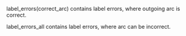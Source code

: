 label_errors(correct_arc) contains label errors, where outgoing arc is correct. 

label_errors_all contains label errors, where arc can be incorrect. 